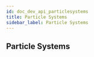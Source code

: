 ```yaml
---
id: doc_dev_api_particlesystems
title: Particle Systems
sidebar_label: Particle Systems
---
```


## Particle Systems